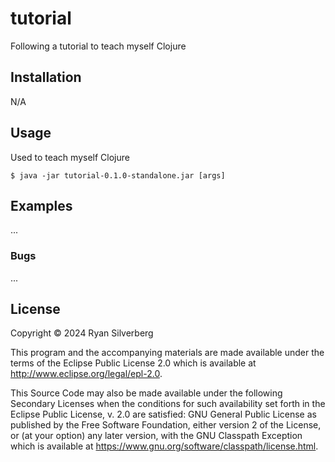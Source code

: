 # tutorial

Following a tutorial to teach myself Clojure

## Installation

N/A

## Usage

Used to teach myself Clojure

    $ java -jar tutorial-0.1.0-standalone.jar [args]

## Examples

...

### Bugs

...

## License

Copyright © 2024 Ryan Silverberg

This program and the accompanying materials are made available under the
terms of the Eclipse Public License 2.0 which is available at
http://www.eclipse.org/legal/epl-2.0.

This Source Code may also be made available under the following Secondary
Licenses when the conditions for such availability set forth in the Eclipse
Public License, v. 2.0 are satisfied: GNU General Public License as published by
the Free Software Foundation, either version 2 of the License, or (at your
option) any later version, with the GNU Classpath Exception which is available
at https://www.gnu.org/software/classpath/license.html.
